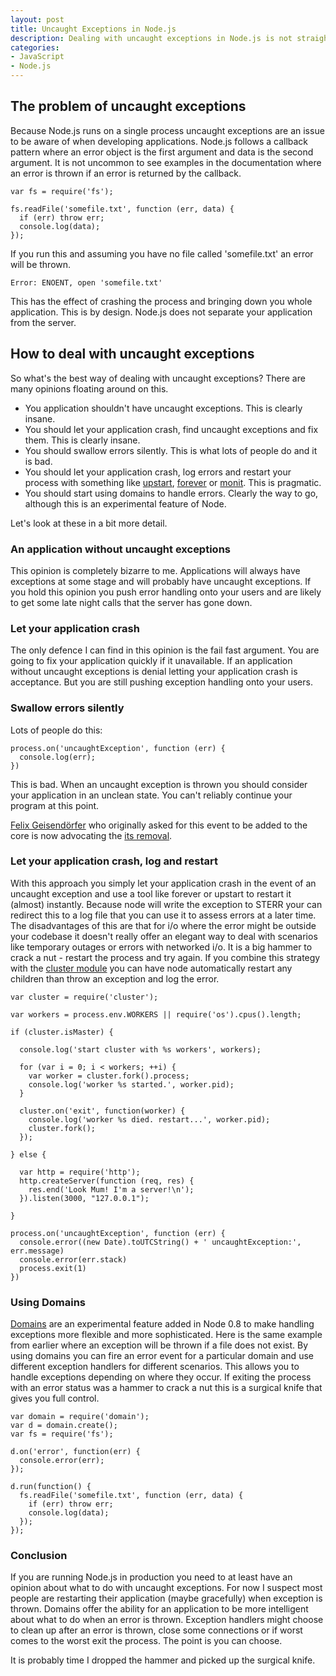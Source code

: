 ```yaml
--- 
layout: post
title: Uncaught Exceptions in Node.js
description: Dealing with uncaught exceptions in Node.js is not straightforward
categories: 
- JavaScript
- Node.js
---
```


## The problem of uncaught exceptions

Because Node.js runs on a single process uncaught exceptions are an issue to be aware of when developing applications. Node.js follows a callback pattern where an error object is the first argument and data is the second argument. It is not uncommon to see examples in the documentation where an error is thrown if an error is returned by the callback.

```
var fs = require('fs');

fs.readFile('somefile.txt', function (err, data) {
  if (err) throw err;
  console.log(data);
});
```

If you run this and assuming you have no file called 'somefile.txt' an error will be thrown.

```
Error: ENOENT, open 'somefile.txt'
```

This has the effect of crashing the process and bringing down you whole application. This is by design. Node.js does not separate your application from the server. 

## How to deal with uncaught exceptions

So what's the best way of dealing with uncaught exceptions? There are many opinions floating around on this.

* You application shouldn't have uncaught exceptions. This is clearly insane.
* You should let your application crash, find uncaught exceptions and fix them. This is clearly insane.
* You should swallow errors silently. This is what lots of people do and it is bad.
* You should let your application crash, log errors and restart your process with something like [upstart][1], [forever][3] or [monit][2]. This is pragmatic.
* You should start using domains to handle errors. Clearly the way to go, although this is an experimental feature of Node.

Let's look at these in a bit more detail.

### An application without uncaught exceptions

This opinion is completely bizarre to me. Applications will always have exceptions at some stage and will probably have uncaught exceptions. If you hold this opinion you push error handling onto your users and are likely to get some late night calls that the server has gone down.

### Let your application crash

The only defence I can find in this opinion is the fail fast argument. You are going to fix your application quickly if it unavailable. If an application without uncaught exceptions is denial letting your application crash is acceptance. But you are still pushing exception handling onto your users.

### Swallow errors silently

Lots of people do this:

```
process.on('uncaughtException', function (err) {
  console.log(err);
})
```

This is bad. When an uncaught exception is thrown you should consider your application in an unclean state. You can't reliably continue your program at this point. 

[Felix Geisend&ouml;rfer][6] who originally asked for this event to be added to the core is now advocating the [its removal][7]. 

### Let your application crash, log and restart

With this approach you simply let your application crash in the event of an uncaught exception and use a tool like forever or upstart to restart it (almost) instantly. Because node will write the exception to STERR your can redirect this to a log file that you can use it to assess errors at a later time. The disadvantages of this are that for i/o where the error might be outside your codebase it doesn't really offer an elegant way to deal with scenarios like temporary outages or errors with networked i/o. It is a big hammer to crack a nut - restart the process and try again. If you combine this strategy with the [cluster module][4] you can have node automatically restart any children than throw an exception and log the error.

```
var cluster = require('cluster');

var workers = process.env.WORKERS || require('os').cpus().length;

if (cluster.isMaster) {

  console.log('start cluster with %s workers', workers);

  for (var i = 0; i < workers; ++i) {
    var worker = cluster.fork().process;
    console.log('worker %s started.', worker.pid);
  }

  cluster.on('exit', function(worker) {
    console.log('worker %s died. restart...', worker.pid);
    cluster.fork();
  });

} else {

  var http = require('http');
  http.createServer(function (req, res) {
    res.end('Look Mum! I'm a server!\n');
  }).listen(3000, "127.0.0.1");

}

process.on('uncaughtException', function (err) {
  console.error((new Date).toUTCString() + ' uncaughtException:', err.message)
  console.error(err.stack)
  process.exit(1)
})
```

### Using Domains

[Domains][5] are an experimental feature added in Node 0.8 to make handling exceptions more flexible and more sophisticated. Here is the same example from earlier where an exception will be thrown if a file does not exist. By using domains you can fire an error event for a particular domain and use different exception handlers for different scenarios. This allows you to handle exceptions depending on where they occur. If exiting the process with an error status was a hammer to crack a nut this is a surgical knife that gives you full control. 

```
var domain = require('domain');
var d = domain.create();
var fs = require('fs');

d.on('error', function(err) {
  console.error(err);
});

d.run(function() {
  fs.readFile('somefile.txt', function (err, data) {
    if (err) throw err;
    console.log(data);
  });
});
```

### Conclusion

If you are running Node.js in production you need to at least have an opinion about what to do with uncaught exceptions. For now I suspect most people are restarting their application (maybe gracefully) when exception is thrown. Domains offer the ability for an application to be more intelligent about what to do when an error is thrown. Exception handlers might choose to clean up after an error is thrown, close some connections or if worst comes to the worst exit the process. The point is you can choose. 

It is probably time I dropped the hammer and picked up the surgical knife. 

[1]: http://upstart.ubuntu.com/
[2]: http://mmonit.com/monit/
[3]: https://github.com/nodejitsu/forever
[4]: http://nodejs.org/api/cluster.html
[5]: http://nodejs.org/api/domain.html
[6]: http://felixge.de/
[7]: https://github.com/joyent/node/issues/2582


